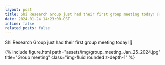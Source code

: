 ```yaml
---
layout: post
title: Shi Research Group just had their first group meeting today! 🎉
date: 2024-01-24 14:23:00-CST
inline: false
related_posts: false
---
```


Shi Research Group just had their first group meeting today! 🎉

<div class="row">
    <div class="col-sm mt-3 mt-md-0">
        {% include figure.html path="assets/img/group_meeting_Jan_25_2024.jpg" title="Group meeting" class="img-fluid rounded z-depth-1" %}
    </div>
</div>
<br>
